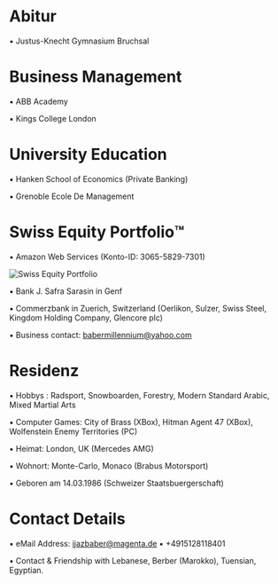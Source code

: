 # Abitur

▪︎ Justus-Knecht Gymnasium Bruchsal

# Business Management


▪︎ ABB Academy

▪︎ Kings College London

# University Education 



▪︎ Hanken School of Economics (Private Banking)


▪︎ Grenoble Ecole De Management 

# Swiss Equity Portfolio™️

▪︎ Amazon Web Services (Konto-ID: 3065-5829-7301)



![Swiss Equity Portfolio](https://user-images.githubusercontent.com/95079463/163727001-ec82ed9d-01c8-483a-9ea6-583deac8b27b.png)


▪︎ Bank J. Safra Sarasin in Genf

▪︎ Commerzbank in Zuerich, Switzerland (Oerlikon, Sulzer, Swiss Steel, Kingdom Holding Company, Glencore plc)

▪︎ Business contact: babermillennium@yahoo.com

# Residenz 

▪︎ Hobbys : Radsport, Snowboarden, Forestry, Modern Standard Arabic, Mixed Martial Arts

▪︎ Computer Games: City of Brass (XBox), Hitman Agent 47 (XBox), Wolfenstein Enemy Territories (PC)

▪︎ Heimat: London, UK (Mercedes AMG)

▪︎ Wohnort: Monte-Carlo, Monaco (Brabus Motorsport)

▪︎ Geboren am 14.03.1986  (Schweizer Staatsbuergerschaft)


# Contact Details 

▪︎ eMail Address: ijazbaber@magenta.de ▪︎ +4915128118401 

▪︎ Contact & Friendship with Lebanese, Berber (Marokko), Tuensian, Egyptian.





